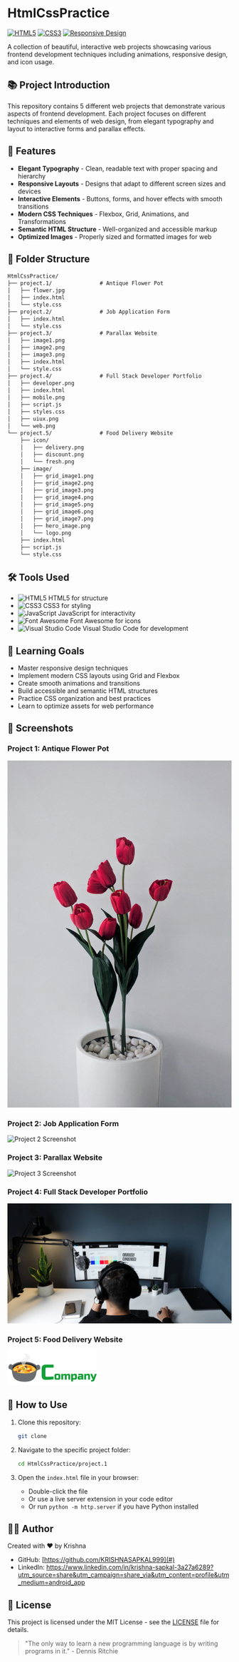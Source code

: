 # HtmlCssPractice

<!-- Add an animated GIF banner here. Example:
![HtmlCssPractice Banner](https://your-banner-url-here.gif)
-->

[![HTML5](https://img.shields.io/badge/HTML5-E34F26?style=for-the-badge&logo=html5&logoColor=white)](https://developer.mozilla.org/en-US/docs/Web/HTML)
[![CSS3](https://img.shields.io/badge/CSS3-1572B6?style=for-the-badge&logo=css3&logoColor=white)](https://developer.mozilla.org/en-US/docs/Web/CSS)
[![Responsive Design](https://img.shields.io/badge/Responsive-Design-green?style=for-the-badge)](https://developer.mozilla.org/en-US/docs/Learn/CSS/CSS_layout/Responsive_Design)

A collection of beautiful, interactive web projects showcasing various frontend development techniques including animations, responsive design, and icon usage.

## 📚 Project Introduction

This repository contains 5 different web projects that demonstrate various aspects of frontend development. Each project focuses on different techniques and elements of web design, from elegant typography and layout to interactive forms and parallax effects.

## 🌟 Features

- **Elegant Typography** - Clean, readable text with proper spacing and hierarchy
- **Responsive Layouts** - Designs that adapt to different screen sizes and devices
- **Interactive Elements** - Buttons, forms, and hover effects with smooth transitions
- **Modern CSS Techniques** - Flexbox, Grid, Animations, and Transformations
- **Semantic HTML Structure** - Well-organized and accessible markup
- **Optimized Images** - Properly sized and formatted images for web

## 📁 Folder Structure

```
HtmlCssPractice/
├── project.1/               # Antique Flower Pot
│   ├── flower.jpg
│   ├── index.html
│   └── style.css
├── project.2/               # Job Application Form
│   ├── index.html
│   └── style.css
├── project.3/               # Parallax Website
│   ├── image1.png
│   ├── image2.png
│   ├── image3.png
│   ├── index.html
│   └── style.css
├── project.4/               # Full Stack Developer Portfolio
│   ├── developer.png
│   ├── index.html
│   ├── mobile.png
│   ├── script.js
│   ├── styles.css
│   ├── uiux.png
│   └── web.png
└── project.5/               # Food Delivery Website
    ├── icon/
    │   ├── delivery.png
    │   ├── discount.png
    │   └── fresh.png
    ├── image/
    │   ├── grid_image1.png
    │   ├── grid_image2.png
    │   ├── grid_image3.png
    │   ├── grid_image4.png
    │   ├── grid_image5.png
    │   ├── grid_image6.png
    │   ├── grid_image7.png
    │   ├── hero_image.png
    │   └── logo.png
    ├── index.html
    ├── script.js
    └── style.css
```

## 🛠️ Tools Used

- ![HTML5](https://img.shields.io/badge/-HTML5-E34F26?style=flat-square&logo=html5&logoColor=white) HTML5 for structure
- ![CSS3](https://img.shields.io/badge/-CSS3-1572B6?style=flat-square&logo=css3&logoColor=white) CSS3 for styling
- ![JavaScript](https://img.shields.io/badge/-JavaScript-F7DF1E?style=flat-square&logo=javascript&logoColor=black) JavaScript for interactivity
- ![Font Awesome](https://img.shields.io/badge/-Font_Awesome-339AF0?style=flat-square&logo=font-awesome&logoColor=white) Font Awesome for icons
- ![Visual Studio Code](https://img.shields.io/badge/-Visual_Studio_Code-007ACC?style=flat-square&logo=visual-studio-code&logoColor=white) Visual Studio Code for development

## 🎯 Learning Goals

- Master responsive design techniques
- Implement modern CSS layouts using Grid and Flexbox
- Create smooth animations and transitions
- Build accessible and semantic HTML structures
- Practice CSS organization and best practices
- Learn to optimize assets for web performance

## 📸 Screenshots

### Project 1: Antique Flower Pot
<!-- Insert screenshot here. Example: -->
![Project 1 Screenshot](project.1/flower.jpg)

### Project 2: Job Application Form
<!-- Insert screenshot here. Example: -->
![Project 2 Screenshot](https://via.placeholder.com/800x400?text=Job+Application+Form)

### Project 3: Parallax Website
<!-- Insert screenshot here. Example: -->
![Project 3 Screenshot](project.3/image1.png)

### Project 4: Full Stack Developer Portfolio
<!-- Insert screenshot here. Example: -->
![Project 4 Screenshot](project.4/developer.png)

### Project 5: Food Delivery Website
<!-- Insert screenshot here. Example: -->
![Project 5 Screenshot](project.5/image/logo.png)


## 🚀 How to Use

1. Clone this repository:
   ```bash
   git clone 
   ```

2. Navigate to the specific project folder:
   ```bash
   cd HtmlCssPractice/project.1
   ```

3. Open the `index.html` file in your browser:
   - Double-click the file
   - Or use a live server extension in your code editor
   - Or run `python -m http.server` if you have Python installed

## 👨‍💻 Author

Created with ❤️ by Krishna

- GitHub: [https://github.com/KRISHNASAPKAL999](#)
- LinkedIn: [https://www.linkedin.com/in/krishna-sapkal-3a27a6289?utm_source=share&utm_campaign=share_via&utm_content=profile&utm_medium=android_app ](#)

## 📄 License

This project is licensed under the MIT License - see the [LICENSE](LICENSE) file for details.

<!-- Add a motivational animated GIF with a quote here. Example:
![Motivational Quote](https://your-motivational-gif-url-here.gif)
-->

> "The only way to learn a new programming language is by writing programs in it." - Dennis Ritchie 
